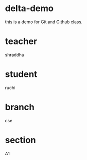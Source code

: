 # delta-demo
this is a demo for Git and Github class.
# teacher 
shraddha
# student
ruchi

# branch
cse
# section
A1